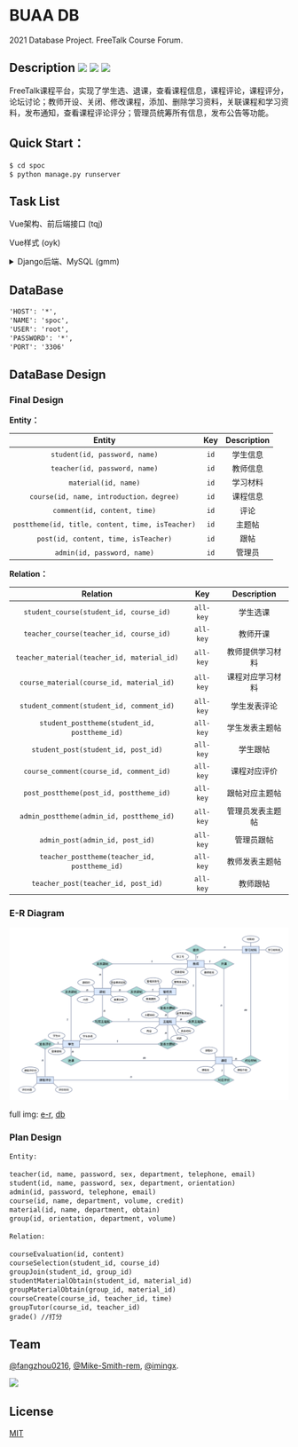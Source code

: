 #  BUAA DB

2021 Database Project. FreeTalk Course Forum.

## Description [![](https://img.shields.io/badge/frontend-Vue.js-9cf)](https://vuejs.org/)   [![](https://img.shields.io/badge/backend-Django-96d6d1)](https://www.djangoproject.com/)  [![](https://img.shields.io/badge/UI%20Toolkit-Element-3F93B3)](https://element.eleme.io/)

FreeTalk课程平台，实现了学生选、退课，查看课程信息，课程评论，课程评分，论坛讨论；教师开设、关闭、修改课程，添加、删除学习资料，关联课程和学习资料，发布通知，查看课程评论评分；管理员统筹所有信息，发布公告等功能。

## Quick Start：

```shell
$ cd spoc
$ python manage.py runserver
```

## Task List

Vue架构、前后端接口 (tqj)

Vue样式 (oyk)

<details>
<summary>Django后端、MySQL (gmm)</summary>

<br/>

- [x]  公用数据库
- [x]  转移models至pymysql

</br>
</details>

## DataBase

```
'HOST': '*',
'NAME': 'spoc',
'USER': 'root',
'PASSWORD': '*',
'PORT': '3306'
```

## DataBase Design

### Final Design

**Entity：**

|                      Entity                      | Key  | Description |
| :----------------------------------------------: | :--: | :---------: |
|          `student(id, password, name)`           | `id` |  学生信息   |
|          `teacher(id, password, name)`           | `id` |  教师信息   |
|               `material(id, name)`               | `id` |  学习材料   |
|     `course(id, name, introduction，degree)`     | `id` |  课程信息   |
|           `comment(id, content, time)`           | `id` |    评论     |
| `posttheme(id, title, content, time, isTeacher)` | `id` |   主题帖    |
|       `post(id, content, time, isTeacher)`       | `id` |    跟帖     |
|           `admin(id, password, name)`            | `id` |   管理员    |

**Relation：**

|                   Relation                    |    Key    |   Description    |
| :-------------------------------------------: | :-------: | :--------------: |
|    `student_course(student_id, course_id)`    | `all-key` |     学生选课     |
|    `teacher_course(teacher_id, course_id)`    | `all-key` |     教师开课     |
|  `teacher_material(teacher_id, material_id)`  | `all-key` |   教师提供学习材料   |
|   `course_material(course_id, material_id)`   | `all-key` |   课程对应学习材料   |
|   `student_comment(student_id, comment_id)`   | `all-key` |   学生发表评论   |
| `student_posttheme(student_id, posttheme_id)` | `all-key` |  学生发表主题帖  |
|      `student_post(student_id, post_id)`      | `all-key` |     学生跟帖     |
|    `course_comment(course_id, comment_id)`    | `all-key` |   课程对应评价   |
|    `post_posttheme(post_id, posttheme_id)`    | `all-key` |  跟帖对应主题帖  |
|   `admin_posttheme(admin_id, posttheme_id)`   | `all-key` | 管理员发表主题帖 |
|        `admin_post(admin_id, post_id)`        | `all-key` |    管理员跟帖    |
| `teacher_posttheme(teacher_id, posttheme_id)` | `all-key` |  教师发表主题帖  |
|      `teacher_post(teacher_id, post_id)`      | `all-key` |     教师跟帖     |

### E-R Diagram

![2](./img/1211_er.png)


full img: [e-r](./img/1211_er_full.svg), [db](./img/1211_db.svg)

### Plan Design

```
Entity:

teacher(id, name, password, sex, department, telephone, email)
student(id, name, password, sex, department, orientation)
admin(id, password, telephone, email)
course(id, name, department, volume, credit)
material(id, name, department, obtain)
group(id, orientation, department, volume)

Relation: 

courseEvaluation(id, content)
courseSelection(student_id, course_id)
groupJoin(student_id, group_id)
studentMaterialObtain(student_id, material_id)
groupMaterialObtain(group_id, material_id)
courseCreate(course_id, teacher_id, time)
groupTutor(course_id, teacher_id)
grade() //打分
```

## Team

[@fangzhou0216][tqj], [@Mike-Smith-rem][oyk], [@imingx][gmm].

<a href="https://github.com/imingx/freetalk/graphs/contributors">
  <img src="https://contrib.rocks/image?repo=imingx/freetalk&columns=34&max=500" width="70px">
</a>

<!-- <a href="https://github.com/imingx/freetalk/graphs/contributors">
  <img src="https://contrib.rocks/image?repo=imingx/freetalk&columns=34&max=500" >
</a> -->

## License

[MIT](./LICENSE)


[tqj]: https://github.com/fangzhou0216
[oyk]: https://github.com/Mike-Smith-rem
[gmm]: https://github.com/imingx
